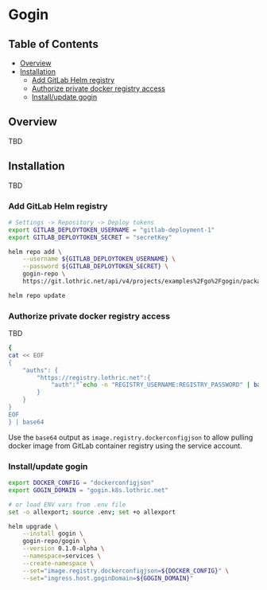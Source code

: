# Gogin <!-- omit from toc -->

## Table of Contents <!-- omit from toc -->

- [Overview](#overview)
- [Installation](#installation)
  - [Add GitLab Helm registry](#add-gitlab-helm-registry)
  - [Authorize private docker registry access](#authorize-private-docker-registry-access)
  - [Install/update gogin](#installupdate-gogin)

## Overview

TBD

## Installation

TBD 

### Add GitLab Helm registry

```sh
# Settings -> Repository -> Deploy tokens
export GITLAB_DEPLOYTOKEN_USERNAME = "gitlab-deployment-1"
export GITLAB_DEPLOYTOKEN_SECRET = "secretKey"

helm repo add \
    --username ${GITLAB_DEPLOYTOKEN_USERNAME} \
    --password ${GITLAB_DEPLOYTOKEN_SECRET} \
    gogin-repo \
    https://git.lothric.net/api/v4/projects/examples%2Fgo%2Fgogin/packages/helm/stable

helm repo update
```

### Authorize private docker registry access

TBD

```bash
{
cat << EOF
{
    "auths": {
        "https://registry.lothric.net":{
            "auth":"`echo -n "REGISTRY_USERNAME:REGISTRY_PASSWORD" | base64`"
        }
    }
}
EOF
} | base64
```

Use the `base64` output as `image.registry.dockerconfigjson` to allow pulling docker image from GitLab container registry using the service account.

### Install/update gogin

```sh
export DOCKER_CONFIG = "dockerconfigjson"
export GOGIN_DOMAIN = "gogin.k8s.lothric.net"

# or load ENV vars from .env file
set -o allexport; source .env; set +o allexport

helm upgrade \
    --install gogin \
    gogin-repo/gogin \
    --version 0.1.0-alpha \
	--namespace=services \
	--create-namespace \
    --set="image.registry.dockerconfigjson=${DOCKER_CONFIG}" \
    --set="ingress.host.goginDomain=${GOGIN_DOMAIN}"
```
